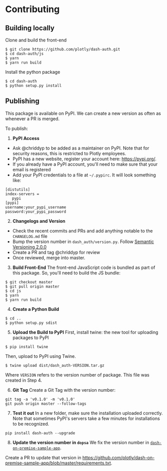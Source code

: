 # Contributing

## Building locally

Clone and build the front-end
```
$ git clone https://github.com/plotly/dash-auth.git
$ cd dash-auth/js
$ yarn
$ yarn run build
```

Install the python package
```
$ cd dash-auth
$ python setup.py install
```

## Publishing

This package is available on PyPI. We can create a new version as often as whenever a PR is merged.

To publish:
1. **PyPI Access**
- Ask @chriddyp to be added as a maintainer on PyPI.
Note that for security reasons, this is restricted to Plotly employees.
- PyPI has a new website, register your account here: https://pypi.org/.
- If you already have a PyPI account, you'll need to make sure that your email is registered
- Add your PyPI credentials to a file at `~/.pypirc`.
It will look something like:
```
[distutils]
index-servers =
   pypi
[pypi]
username:your_pypi_username
password:your_pypi_password
```

2. **Changelogs and Version**
- Check the recent commits and PRs and add anything notable to the `CHANGELOG.md` file
- Bump the version number in `dash_auth/version.py`. Follow [Semantic Versioning 2.0.0](https://semver.org/)
- Create a PR and tag @chriddyp for review
- Once reviewed, merge into master.

3. **Build Front-End**
The front-end JavaScript code is bundled as part of this package.
So, you'll need to build the JS bundle:
```
$ git checkout master
$ git pull origin master
$ cd js
$ yarn
$ yarn run build
```

4. **Create a Python Build**
```
$ cd ..
$ python setup.py sdist
```

5. **Upload the Build to PyPI**
First, install twine: the new tool for uploading packages to PyPI
```
$ pip install twine
```

Then, upload to PyPI using Twine.
```
$ twine upload dist/dash_auth-VERSION.tar.gz
```
Where `VERSION` refers to the version number of package. This file was created in Step 4.

6. **Git Tag**
Create a Git Tag with the version number:
```
git tag -a 'v0.1.0' -m 'v0.1.0'
git push origin master --follow-tags
```

7. **Test it out**
In a new folder, make sure the installation uploaded correctly.
Note that sometimes PyPI's servers take a few minutes for installations to be recognized.
```
pip install dash-auth --upgrade
```

8. **Update the version number in `dopsa`**
We fix the version number in [`dash-on-premise-sample-app`](https://github.com/plotly/dash-on-premise-sample-app/).

Create a PR to update that version in https://github.com/plotly/dash-on-premise-sample-app/blob/master/requirements.txt.
